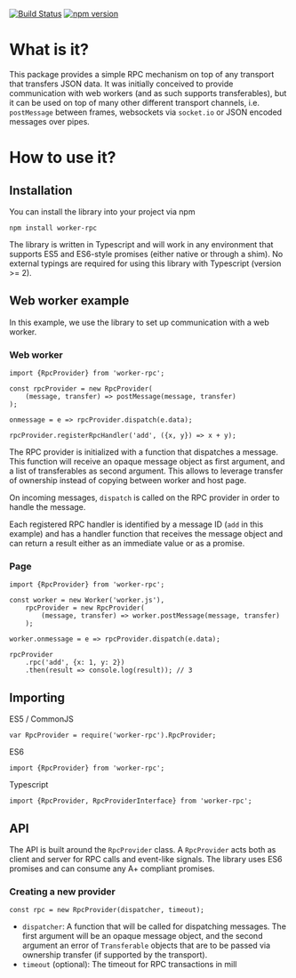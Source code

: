 [![Build Status](https://travis-ci.org/DirtyHairy/worker-rpc.svg?branch=master)](https://travis-ci.org/DirtyHairy/worker-rpc)
[![npm version](https://badge.fury.io/js/worker-rpc.svg)](https://badge.fury.io/js/worker-rpc)

# What is it?

This package provides a simple RPC mechanism on top of any transport that transfers
JSON data. It was initially conceived to provide communication with web workers
(and as such supports transferables), but it can be used on top of many other
different transport channels, i.e. `postMessage` between frames, websockets via
`socket.io` or JSON encoded messages over pipes.

# How to use it?

## Installation

You can install the library into your project via npm

    npm install worker-rpc

The library is written in Typescript and will work in any environment that
supports ES5 and ES6-style promises (either native or through a shim).
No external typings are required for using this library with Typescript (version >= 2).

## Web worker example

In this example, we use the library to set up communication with a web worker.

### Web worker

    import {RpcProvider} from 'worker-rpc';

    const rpcProvider = new RpcProvider(
        (message, transfer) => postMessage(message, transfer)
    );

    onmessage = e => rpcProvider.dispatch(e.data);

    rpcProvider.registerRpcHandler('add', ({x, y}) => x + y);

The RPC provider is initialized with a function that dispatches a message.
This function will receive an opaque message object as first argument, and
a list of transferables as second argument. This allows to leverage transfer
of ownership instead of copying between worker and host page.

On incoming messages, `dispatch` is called on the RPC provider in order to
handle the message.

Each registered RPC handler is identified by a message ID (`add` in this example)
and has a handler function that receives the message object and can return a
result either as an immediate value or as a promise. 

### Page

    import {RpcProvider} from 'worker-rpc';

    const worker = new Worker('worker.js'),
        rpcProvider = new RpcProvider(
            (message, transfer) => worker.postMessage(message, transfer)
        );
    
    worker.onmessage = e => rpcProvider.dispatch(e.data);

    rpcProvider
        .rpc('add', {x: 1, y: 2})
        .then(result => console.log(result)); // 3

## Importing

ES5 / CommonJS

    var RpcProvider = require('worker-rpc').RpcProvider;

ES6

    import {RpcProvider} from 'worker-rpc';

Typescript

    import {RpcProvider, RpcProviderInterface} from 'worker-rpc';

##  API

The API is built around the `RpcProvider` class. A `RpcProvider` acts both as
client and server for RPC calls and event-like signals. The library uses ES6
promises and can consume any A+ compliant promises.

### Creating a new provider

    const rpc = new RpcProvider(dispatcher, timeout);

 * `dispatcher`: A function that will be called for dispatching messages. The
    first argument will be an opaque message object, and the second argument
    an error of `Transferable` objects that are to be passed via ownership
    transfer (if supported by the transport).
 * `timeout` (optional): The timeout for RPC transactions in mill